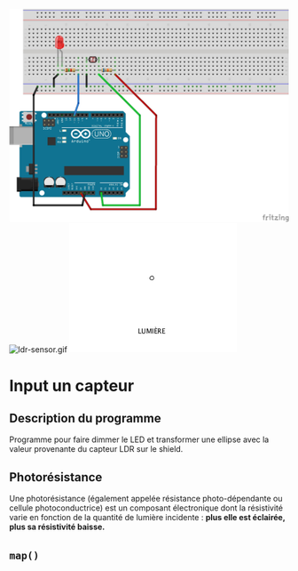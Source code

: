 ![ldr-sensor-schematic.jpg](ldr-sensor-schematic.jpg)
![ldr-sensor.gif](ldr-sensor.gif)
![ldr-sensor-datavis.gif](ldr-sensor-datavis.gif)

# Input un capteur

## Description du programme

Programme pour faire dimmer le LED et transformer une ellipse avec la valeur provenante du capteur LDR sur le shield.

## Photorésistance
Une photorésistance (également appelée résistance photo-dépendante ou cellule photoconductrice) est un composant électronique dont la résistivité varie en fonction de la quantité de lumière incidente : **plus elle est éclairée, plus sa résistivité baisse.**

## `map()`

